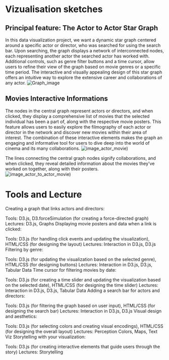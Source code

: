 # Vizualisation sketches
## Principal feature: The Actor to Actor Star Graph
In this data visualization project, we want a dynamic star graph centered around a specific actor or director, who was searched for using the search bar. Upon searching, the graph displays a network of interconnected nodes, each representing another actor the searched actor has worked with. Additional controls, such as genre filter buttons and a time cursor, allow users to refine their view of the graph based on movie genres or a specific time period. The interactive and visually appealing design of this star graph offers an intuitive way to explore the extensive career and collaborations of any actor.
![Graph_image](https://user-images.githubusercontent.com/61150130/233065447-b95e6264-96e5-49e5-80c7-fbe8bcfb1502.png)

## Movies Interactive Informations
The nodes in the central graph represent actors or directors, and when clicked, they display a comprehensive list of movies that the selected individual has been a part of, along with the respective movie posters. This feature allows users to easily explore the filmography of each actor or director in the network and discover new movies within their area of interest. The combination of these interactive elements makes the graph an engaging and informative tool for users to dive deep into the world of cinema and its many collaborations.
![image_actor_movie)](https://user-images.githubusercontent.com/61150130/233065672-14bd4e4b-b425-45d0-8711-e556064249e2.png)

The lines connecting the central graph nodes signify collaborations, and when clicked, they reveal detailed information about the movies they've worked on together, along with their posters.
![image_actor_to_actor_movie)](https://user-images.githubusercontent.com/61150130/233065691-c20f466b-2144-43fb-b3ab-9ee297abefe4.png)

# Tools and Lecture 
Creating a graph that links actors and directors:

Tools: D3.js, D3.forceSimulation (for creating a force-directed graph)
Lectures: D3.js, Graphs
Displaying movie posters and data when a link is clicked:

Tools: D3.js (for handling click events and updating the visualization), HTML/CSS (for designing the layout)
Lectures: Interaction in D3.js, D3.js
Filtering by genre:

Tools: D3.js (for updating the visualization based on the selected genre), HTML/CSS (for designing buttons)
Lectures: Interaction in D3.js, D3.js, Tabular Data
Time cursor for filtering movies by date:

Tools: D3.js (for creating a time slider and updating the visualization based on the selected date), HTML/CSS (for designing the time slider)
Lectures: Interaction in D3.js, D3.js, Tabular Data
Adding a search bar for actors and directors:

Tools: D3.js (for filtering the graph based on user input), HTML/CSS (for designing the search bar)
Lectures: Interaction in D3.js, D3.js
Visual design and aesthetics:

Tools: D3.js (for selecting colors and creating visual encodings), HTML/CSS (for designing the overall layout)
Lectures: Perception Colors, Maps, Text Viz
Storytelling with your visualization:

Tools: D3.js (for creating interactive elements that guide users through the story)
Lectures: Storytelling
